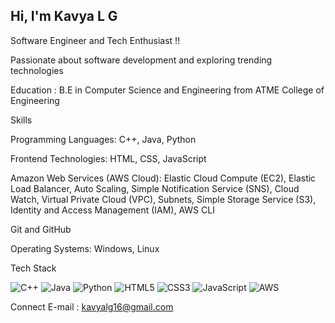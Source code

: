 ## Hi, I'm Kavya L G 
Software Engineer and Tech Enthusiast !!

Passionate about software development and exploring trending technologies


Education : B.E in Computer Science and Engineering from ATME College of Engineering


Skills

Programming Languages: C++, Java, Python 

Frontend Technologies: HTML, CSS, JavaScript 

Amazon Web Services (AWS Cloud): Elastic Cloud Compute (EC2), Elastic Load Balancer, Auto Scaling, Simple Notification Service (SNS), Cloud Watch, Virtual Private Cloud (VPC), Subnets, Simple Storage Service (S3), Identity and Access Management (IAM), AWS CLI 

Git and GitHub 

Operating Systems: Windows, Linux

Tech Stack

![C++](https://img.shields.io/badge/c++-%2300599C.svg?style=for-the-badge&logo=c%2B%2B&logoColor=white)
![Java](https://img.shields.io/badge/java-%23ED8B00.svg?style=for-the-badge&logo=openjdk&logoColor=white)
![Python](https://img.shields.io/badge/python-3670A0?style=for-the-badge&logo=python&logoColor=ffdd54)
![HTML5](https://img.shields.io/badge/html5-%23E34F26.svg?style=for-the-badge&logo=html5&logoColor=white)
![CSS3](https://img.shields.io/badge/css3-%231572B6.svg?style=for-the-badge&logo=css3&logoColor=white)
![JavaScript](https://img.shields.io/badge/javascript-%23323330.svg?style=for-the-badge&logo=javascript&logoColor=%23F7DF1E)
![AWS](https://img.shields.io/badge/AWS-%23FF9900.svg?style=for-the-badge&logo=amazon-aws&logoColor=white)

Connect
E-mail : kavyalg16@gmail.com

